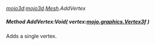 _[mojo3d](../../modules/mojo3d/mojo3d-module.md):[mojo3d](../../modules/mojo3d/mojo3d-module.md).[Mesh](../../modules/mojo3d/mojo3d-mesh.md).AddVertex_
##### Method AddVertex:Void( vertex:[mojo.graphics.Vertex3f](../../modules/mojo/mojo-graphics-vertex3f.md) )
Adds a single vertex.
